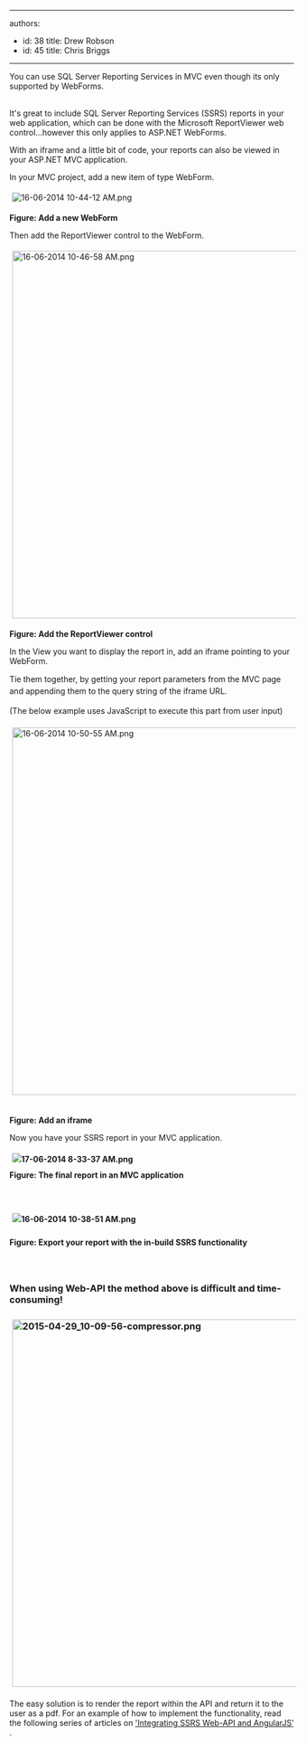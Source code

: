 

---
authors:
  - id: 38
    title: Drew Robson
  - id: 45
    title: Chris Briggs
---




<span class='intro'> ​​​​​​​You can use SQL Server Reporting Services in MVC even though its only supported by WebForms.​ </span>

<p>​<br>It's great to include&#160;​SQL Server Reporting Services (SSRS)&#160;reports in your web application, which can be done with the Microsoft ReportViewer web control...however this only applies to ASP.NET WebForms.</p><p>With an iframe and a little bit of code, your reports can also be viewed in your ASP.NET MVC application.</p><p>In your MVC project, add a new item of type WebForm.<br></p><p><img src="/PublishingImages/16-06-2014%2010-44-12%20AM.png" alt="16-06-2014 10-44-12 AM.png" style="margin&#58;5px;" /><br></p><p><strong>Figure&#58; Add a new WebForm</strong></p><p>Then add the ReportViewer control to the WebForm.<br></p><p><img src="/PublishingImages/16-06-2014%2010-46-58%20AM.png" alt="16-06-2014 10-46-58 AM.png" style="margin&#58;5px;width&#58;650px;" /><br></p><p><strong>Figure&#58; Add the ReportViewer control</strong></p><p>In the View you want to display the report in, add an iframe pointing to your WebForm.&#160;</p><p><span style="line-height&#58;20.7999992370605px;">​T</span><span style="line-height&#58;20.7999992370605px;">ie them together, by getting your report parameters from the MVC page and appending them to the query string of the iframe URL.</span><br></p><p><span style="line-height&#58;20.7999992370605px;">(The below example uses JavaScript to execute this part from user input)</span><br></p><p><img src="/PublishingImages/16-06-2014%2010-50-55%20AM.png" alt="16-06-2014 10-50-55 AM.png" style="margin&#58;5px;width&#58;650px;" />&#160;</p><p><strong>Figure&#58; Add an iframe</strong></p><p>Now you have your SSRS report in your MVC application.<br></p><p><strong style="line-height&#58;1.6;">​​<img src="/PublishingImages/17-06-2014%208-33-37%20AM.png" alt="17-06-2014 8-33-37 AM.png" style="margin&#58;5px;" />​<br>Figure&#58; The final report in an MVC application</strong></p><p><strong style="line-height&#58;1.6;"><br></strong></p><p><strong style="line-height&#58;1.6;"><img src="/PublishingImages/16-06-2014%2010-38-51%20AM.png" alt="16-06-2014 10-38-51 AM.png" style="margin&#58;5px;" /><br></strong></p><p><strong style="line-height&#58;1.6;">Figure&#58; Export your report with the in-build SSRS functionality</strong></p><p><strong style="line-height&#58;1.6;"><br></strong></p><h3 class="ssw15-rteElement-H3">When using Web-API the method above is difficult and time-consuming!<br><br><img src="/PublishingImages/2015-04-29_10-09-56-compressor.png" alt="2015-04-29_10-09-56-compressor.png" style="margin&#58;5px;width&#58;650px;" /><br></h3><p class="ssw15-rteElement-P">The easy solution is to render the report within the API and return it to the user&#160;​as a pdf. For an example of how to implement the functionality, read the following series&#160;​of&#160;articles on <a href="http&#58;//blog.chrisbriggsy.com/the-first-step-towards-integration/">'Integrating SSRS Web-API and AngularJS'​</a>.<br></p>



